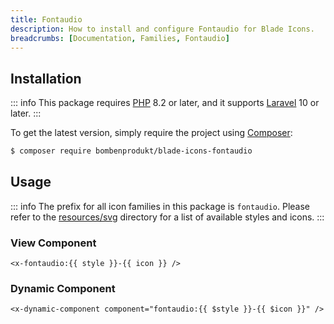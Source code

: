 ```yaml
---
title: Fontaudio
description: How to install and configure Fontaudio for Blade Icons.
breadcrumbs: [Documentation, Families, Fontaudio]
---
```


## Installation

::: info
This package requires [PHP](https://www.php.net/) 8.2 or later, and it supports [Laravel](https://laravel.com/) 10 or later.
:::

To get the latest version, simply require the project using [Composer](https://getcomposer.org/):

```bash
$ composer require bombenprodukt/blade-icons-fontaudio
```

## Usage

::: info
The prefix for all icon families in this package is `fontaudio`. Please refer to the [resources/svg](https://github.com/BombenProdukt/blade-icons-fontaudio/tree/main/resources/svg) directory for a list of available styles and icons.
:::

### View Component

```blade
<x-fontaudio:{{ style }}-{{ icon }} />
```

### Dynamic Component

```blade
<x-dynamic-component component="fontaudio:{{ $style }}-{{ $icon }}" />
```

